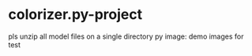 ﻿# colorizer.py-project
pls unzip all model files on a single directory 
py image: demo images for test
